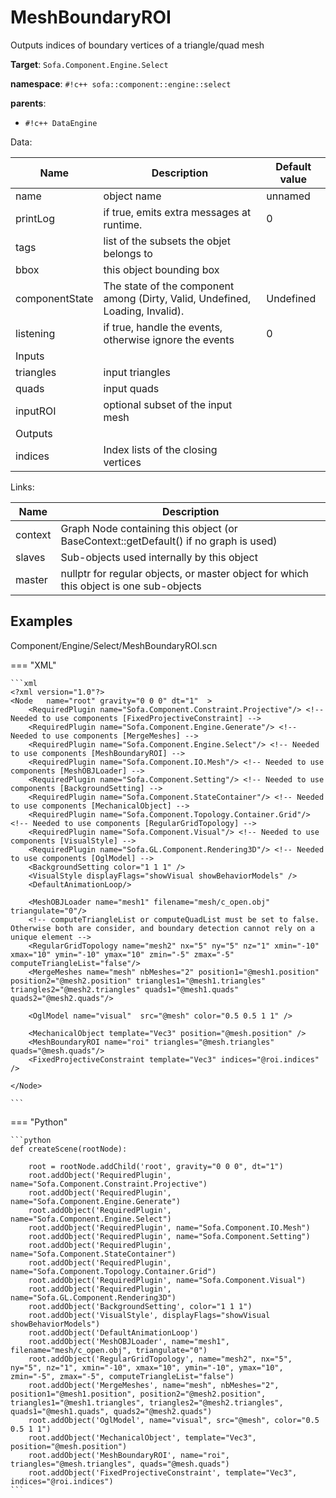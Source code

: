 # MeshBoundaryROI

Outputs indices of boundary vertices of a triangle/quad mesh


__Target__: `Sofa.Component.Engine.Select`

__namespace__: `#!c++ sofa::component::engine::select`

__parents__: 

- `#!c++ DataEngine`

Data: 

<table>
<thead>
    <tr>
        <th>Name</th>
        <th>Description</th>
        <th>Default value</th>
    </tr>
</thead>
<tbody>
	<tr>
		<td>name</td>
		<td>
object name
</td>
		<td>unnamed</td>
	</tr>
	<tr>
		<td>printLog</td>
		<td>
if true, emits extra messages at runtime.
</td>
		<td>0</td>
	</tr>
	<tr>
		<td>tags</td>
		<td>
list of the subsets the objet belongs to
</td>
		<td></td>
	</tr>
	<tr>
		<td>bbox</td>
		<td>
this object bounding box
</td>
		<td></td>
	</tr>
	<tr>
		<td>componentState</td>
		<td>
The state of the component among (Dirty, Valid, Undefined, Loading, Invalid).
</td>
		<td>Undefined</td>
	</tr>
	<tr>
		<td>listening</td>
		<td>
if true, handle the events, otherwise ignore the events
</td>
		<td>0</td>
	</tr>
	<tr>
		<td colspan="3">Inputs</td>
	</tr>
	<tr>
		<td>triangles</td>
		<td>
input triangles
</td>
		<td></td>
	</tr>
	<tr>
		<td>quads</td>
		<td>
input quads
</td>
		<td></td>
	</tr>
	<tr>
		<td>inputROI</td>
		<td>
optional subset of the input mesh
</td>
		<td></td>
	</tr>
	<tr>
		<td colspan="3">Outputs</td>
	</tr>
	<tr>
		<td>indices</td>
		<td>
Index lists of the closing vertices
</td>
		<td></td>
	</tr>

</tbody>
</table>

Links: 

| Name | Description |
| ---- | ----------- |
|context|Graph Node containing this object (or BaseContext::getDefault() if no graph is used)|
|slaves|Sub-objects used internally by this object|
|master|nullptr for regular objects, or master object for which this object is one sub-objects|



## Examples

Component/Engine/Select/MeshBoundaryROI.scn

=== "XML"

    ```xml
    <?xml version="1.0"?>
    <Node 	name="root" gravity="0 0 0" dt="1"  >
        <RequiredPlugin name="Sofa.Component.Constraint.Projective"/> <!-- Needed to use components [FixedProjectiveConstraint] -->
        <RequiredPlugin name="Sofa.Component.Engine.Generate"/> <!-- Needed to use components [MergeMeshes] -->
        <RequiredPlugin name="Sofa.Component.Engine.Select"/> <!-- Needed to use components [MeshBoundaryROI] -->
        <RequiredPlugin name="Sofa.Component.IO.Mesh"/> <!-- Needed to use components [MeshOBJLoader] -->
        <RequiredPlugin name="Sofa.Component.Setting"/> <!-- Needed to use components [BackgroundSetting] -->
        <RequiredPlugin name="Sofa.Component.StateContainer"/> <!-- Needed to use components [MechanicalObject] -->
        <RequiredPlugin name="Sofa.Component.Topology.Container.Grid"/> <!-- Needed to use components [RegularGridTopology] -->
        <RequiredPlugin name="Sofa.Component.Visual"/> <!-- Needed to use components [VisualStyle] -->
        <RequiredPlugin name="Sofa.GL.Component.Rendering3D"/> <!-- Needed to use components [OglModel] -->
        <BackgroundSetting color="1 1 1" />
        <VisualStyle displayFlags="showVisual showBehaviorModels" />
        <DefaultAnimationLoop/>
    
        <MeshOBJLoader name="mesh1" filename="mesh/c_open.obj" triangulate="0"/>
        <!-- computeTriangleList or computeQuadList must be set to false. Otherwise both are consider, and boundary detection cannot rely on a unique element -->
        <RegularGridTopology name="mesh2" nx="5" ny="5" nz="1" xmin="-10" xmax="10" ymin="-10" ymax="10" zmin="-5" zmax="-5" computeTriangleList="false"/>
        <MergeMeshes name="mesh" nbMeshes="2" position1="@mesh1.position" position2="@mesh2.position" triangles1="@mesh1.triangles" triangles2="@mesh2.triangles" quads1="@mesh1.quads" quads2="@mesh2.quads"/>
    
        <OglModel name="visual"  src="@mesh" color="0.5 0.5 1 1" />
    
        <MechanicalObject template="Vec3" position="@mesh.position" />
        <MeshBoundaryROI name="roi" triangles="@mesh.triangles" quads="@mesh.quads"/>
        <FixedProjectiveConstraint template="Vec3" indices="@roi.indices" />
    
    </Node>
    
    ```

=== "Python"

    ```python
    def createScene(rootNode):

        root = rootNode.addChild('root', gravity="0 0 0", dt="1")
        root.addObject('RequiredPlugin', name="Sofa.Component.Constraint.Projective")
        root.addObject('RequiredPlugin', name="Sofa.Component.Engine.Generate")
        root.addObject('RequiredPlugin', name="Sofa.Component.Engine.Select")
        root.addObject('RequiredPlugin', name="Sofa.Component.IO.Mesh")
        root.addObject('RequiredPlugin', name="Sofa.Component.Setting")
        root.addObject('RequiredPlugin', name="Sofa.Component.StateContainer")
        root.addObject('RequiredPlugin', name="Sofa.Component.Topology.Container.Grid")
        root.addObject('RequiredPlugin', name="Sofa.Component.Visual")
        root.addObject('RequiredPlugin', name="Sofa.GL.Component.Rendering3D")
        root.addObject('BackgroundSetting', color="1 1 1")
        root.addObject('VisualStyle', displayFlags="showVisual showBehaviorModels")
        root.addObject('DefaultAnimationLoop')
        root.addObject('MeshOBJLoader', name="mesh1", filename="mesh/c_open.obj", triangulate="0")
        root.addObject('RegularGridTopology', name="mesh2", nx="5", ny="5", nz="1", xmin="-10", xmax="10", ymin="-10", ymax="10", zmin="-5", zmax="-5", computeTriangleList="false")
        root.addObject('MergeMeshes', name="mesh", nbMeshes="2", position1="@mesh1.position", position2="@mesh2.position", triangles1="@mesh1.triangles", triangles2="@mesh2.triangles", quads1="@mesh1.quads", quads2="@mesh2.quads")
        root.addObject('OglModel', name="visual", src="@mesh", color="0.5 0.5 1 1")
        root.addObject('MechanicalObject', template="Vec3", position="@mesh.position")
        root.addObject('MeshBoundaryROI', name="roi", triangles="@mesh.triangles", quads="@mesh.quads")
        root.addObject('FixedProjectiveConstraint', template="Vec3", indices="@roi.indices")
    ```

